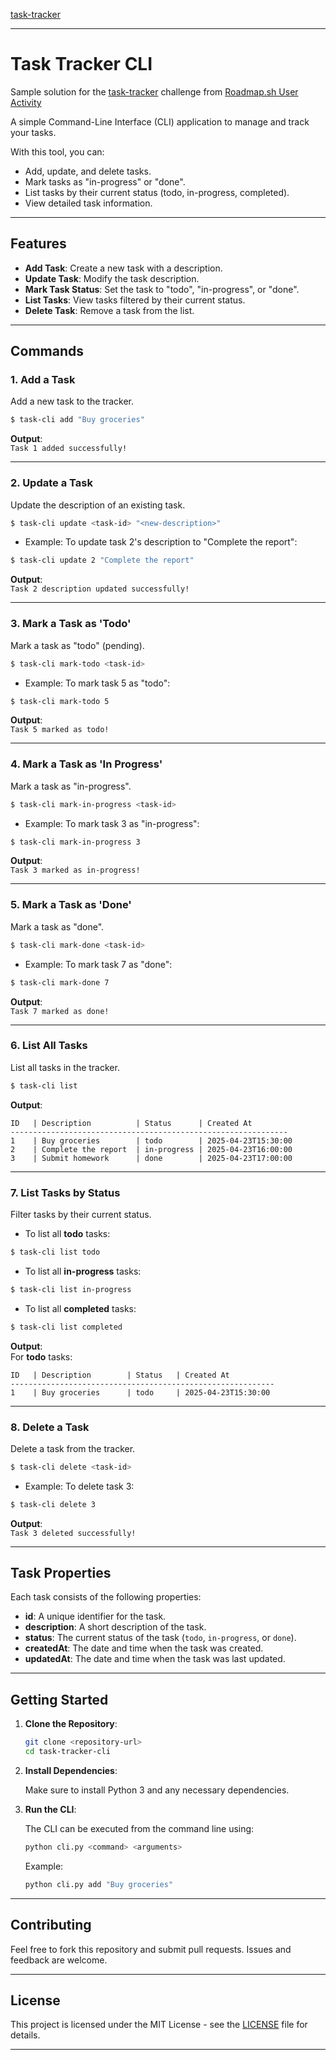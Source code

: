[task-tracker ](https://roadmap.sh/projects/task-tracker)


---

# Task Tracker CLI

Sample solution for the [task-tracker](https://roadmap.sh/projects/task-tracker) challenge from [Roadmap.sh User Activity](https://roadmap.sh)

A simple Command-Line Interface (CLI) application to manage and track your tasks.

With this tool, you can:
- Add, update, and delete tasks.
- Mark tasks as "in-progress" or "done".
- List tasks by their current status (todo, in-progress, completed).
- View detailed task information.

---

## Features

- **Add Task**: Create a new task with a description.
- **Update Task**: Modify the task description.
- **Mark Task Status**: Set the task to "todo", "in-progress", or "done".
- **List Tasks**: View tasks filtered by their current status.
- **Delete Task**: Remove a task from the list.

---

## Commands

### 1. **Add a Task**

Add a new task to the tracker.

```bash
$ task-cli add "Buy groceries"
```

**Output**:  
`Task 1 added successfully!`

---

### 2. **Update a Task**

Update the description of an existing task.

```bash
$ task-cli update <task-id> "<new-description>"
```

- Example: To update task 2's description to "Complete the report":

```bash
$ task-cli update 2 "Complete the report"
```

**Output**:  
`Task 2 description updated successfully!`

---

### 3. **Mark a Task as 'Todo'**

Mark a task as "todo" (pending).

```bash
$ task-cli mark-todo <task-id>
```

- Example: To mark task 5 as "todo":

```bash
$ task-cli mark-todo 5
```

**Output**:  
`Task 5 marked as todo!`

---

### 4. **Mark a Task as 'In Progress'**

Mark a task as "in-progress".

```bash
$ task-cli mark-in-progress <task-id>
```

- Example: To mark task 3 as "in-progress":

```bash
$ task-cli mark-in-progress 3
```

**Output**:  
`Task 3 marked as in-progress!`

---

### 5. **Mark a Task as 'Done'**

Mark a task as "done".

```bash
$ task-cli mark-done <task-id>
```

- Example: To mark task 7 as "done":

```bash
$ task-cli mark-done 7
```

**Output**:  
`Task 7 marked as done!`

---

### 6. **List All Tasks**

List all tasks in the tracker.

```bash
$ task-cli list
```

**Output**:  
```
ID   | Description          | Status      | Created At          
--------------------------------------------------------------
1    | Buy groceries        | todo        | 2025-04-23T15:30:00  
2    | Complete the report  | in-progress | 2025-04-23T16:00:00  
3    | Submit homework      | done        | 2025-04-23T17:00:00 
```

---

### 7. **List Tasks by Status**

Filter tasks by their current status.

- To list all **todo** tasks:

```bash
$ task-cli list todo
```

- To list all **in-progress** tasks:

```bash
$ task-cli list in-progress
```

- To list all **completed** tasks:

```bash
$ task-cli list completed
```

**Output**:  
For **todo** tasks:

```
ID   | Description        | Status   | Created At          
-----------------------------------------------------------
1    | Buy groceries      | todo     | 2025-04-23T15:30:00 
```

---

### 8. **Delete a Task**

Delete a task from the tracker.

```bash
$ task-cli delete <task-id>
```

- Example: To delete task 3:

```bash
$ task-cli delete 3
```

**Output**:  
`Task 3 deleted successfully!`

---

## Task Properties

Each task consists of the following properties:

- **id**: A unique identifier for the task.
- **description**: A short description of the task.
- **status**: The current status of the task (`todo`, `in-progress`, or `done`).
- **createdAt**: The date and time when the task was created.
- **updatedAt**: The date and time when the task was last updated.

---

## Getting Started

1. **Clone the Repository**:

   ```bash
   git clone <repository-url>
   cd task-tracker-cli
   ```

2. **Install Dependencies**:

   Make sure to install Python 3 and any necessary dependencies.

3. **Run the CLI**:

   The CLI can be executed from the command line using:

   ```bash
   python cli.py <command> <arguments>
   ```

   Example:

   ```bash
   python cli.py add "Buy groceries"
   ```

---

## Contributing

Feel free to fork this repository and submit pull requests. Issues and feedback are welcome.

---

## License

This project is licensed under the MIT License - see the [LICENSE](LICENSE) file for details.

---
